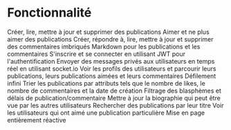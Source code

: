 # Fonctionnalité
Créer, lire, mettre à jour et supprimer des publications Aimer et ne plus aimer des publications Créer, répondre à, lire, mettre à jour et supprimer des commentaires imbriqués Markdown pour les publications et les commentaires S'inscrire et se connecter en utilisant JWT pour l'authentification Envoyer des messages privés aux utilisateurs en temps réel en utilisant socket.io Voir les profils des utilisateurs et parcourir leurs publications, leurs publications aimées et leurs commentaires Défilement infini Trier les publications par attributs tels que le nombre de likes, le nombre de commentaires et la date de création Filtrage des blasphèmes et délais de publication/commentaire Mettre à jour la biographie qui peut être vue par les autres utilisateurs Rechercher des publications par leur titre Voir les utilisateurs qui ont aimé une publication particulière Mise en page entièrement réactive
